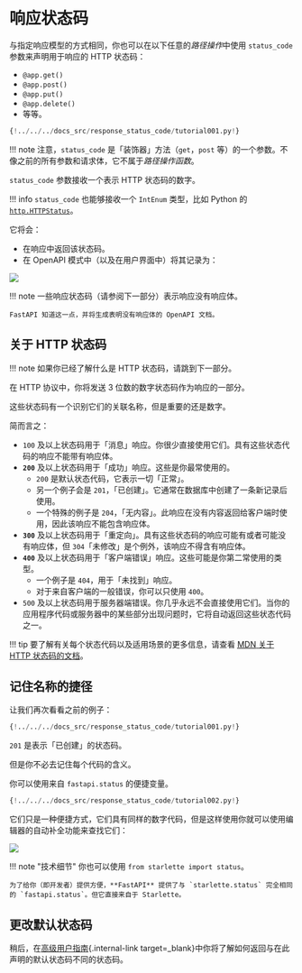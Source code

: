 # 响应状态码

与指定响应模型的方式相同，你也可以在以下任意的*路径操作*中使用 `status_code` 参数来声明用于响应的 HTTP 状态码：

* `@app.get()`
* `@app.post()`
* `@app.put()`
* `@app.delete()`
* 等等。

```Python hl_lines="6"
{!../../../docs_src/response_status_code/tutorial001.py!}
```

!!! note
    注意，`status_code` 是「装饰器」方法（`get`，`post` 等）的一个参数。不像之前的所有参数和请求体，它不属于*路径操作函数*。

`status_code` 参数接收一个表示 HTTP 状态码的数字。

!!! info
    `status_code` 也能够接收一个 `IntEnum` 类型，比如 Python 的 <a href="https://docs.python.org/3/library/http.html#http.HTTPStatus" class="external-link" target="_blank">`http.HTTPStatus`</a>。

它将会：

* 在响应中返回该状态码。
* 在 OpenAPI 模式中（以及在用户界面中）将其记录为：

<img src="https://fastapi.tiangolo.com/img/tutorial/response-status-code/image01.png">

!!! note
    一些响应状态码（请参阅下一部分）表示响应没有响应体。

    FastAPI 知道这一点，并将生成表明没有响应体的 OpenAPI 文档。

## 关于 HTTP 状态码

!!! note
    如果你已经了解什么是 HTTP 状态码，请跳到下一部分。

在 HTTP 协议中，你将发送 3 位数的数字状态码作为响应的一部分。

这些状态码有一个识别它们的关联名称，但是重要的还是数字。

简而言之：

* `100` 及以上状态码用于「消息」响应。你很少直接使用它们。具有这些状态代码的响应不能带有响应体。
* **`200`** 及以上状态码用于「成功」响应。这些是你最常使用的。
    * `200` 是默认状态代码，它表示一切「正常」。
    * 另一个例子会是 `201`，「已创建」。它通常在数据库中创建了一条新记录后使用。
    * 一个特殊的例子是 `204`，「无内容」。此响应在没有内容返回给客户端时使用，因此该响应不能包含响应体。
* **`300`** 及以上状态码用于「重定向」。具有这些状态码的响应可能有或者可能没有响应体，但 `304`「未修改」是个例外，该响应不得含有响应体。
* **`400`** 及以上状态码用于「客户端错误」响应。这些可能是你第二常使用的类型。
    * 一个例子是 `404`，用于「未找到」响应。
    * 对于来自客户端的一般错误，你可以只使用 `400`。
* `500` 及以上状态码用于服务器端错误。你几乎永远不会直接使用它们。当你的应用程序代码或服务器中的某些部分出现问题时，它将自动返回这些状态代码之一。

!!! tip
    要了解有关每个状态代码以及适用场景的更多信息，请查看 <a href="https://developer.mozilla.org/en-US/docs/Web/HTTP/Status" class="external-link" target="_blank"><abbr title="Mozilla Developer Network">MDN</abbr> 关于 HTTP 状态码的文档</a>。

## 记住名称的捷径

让我们再次看看之前的例子：

```Python hl_lines="6"
{!../../../docs_src/response_status_code/tutorial001.py!}
```

`201` 是表示「已创建」的状态码。

但是你不必去记住每个代码的含义。

你可以使用来自 `fastapi.status` 的便捷变量。

```Python hl_lines="1  6"
{!../../../docs_src/response_status_code/tutorial002.py!}
```

它们只是一种便捷方式，它们具有同样的数字代码，但是这样使用你就可以使用编辑器的自动补全功能来查找它们：

<img src="https://fastapi.tiangolo.com/img/tutorial/response-status-code/image02.png">

!!! note "技术细节"
    你也可以使用 `from starlette import status`。

    为了给你（即开发者）提供方便，**FastAPI** 提供了与 `starlette.status` 完全相同的 `fastapi.status`。但它直接来自于 Starlette。

## 更改默认状态码

稍后，在[高级用户指南](../advanced/response-change-status-code.md){.internal-link target=_blank}中你将了解如何返回与在此声明的默认状态码不同的状态码。
